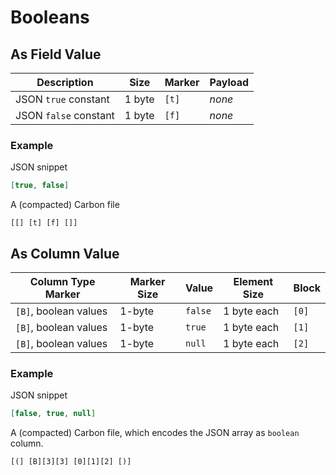 # Booleans

## As Field Value


Description           | Size   | Marker   | Payload 
----------------------|--------|----------|---------
JSON `true` constant  | 1 byte | `[t]`    | *none*  
JSON `false` constant | 1 byte | `[f]`    | *none*  

### Example

JSON snippet
```json
[true, false]
```

A (compacted) Carbon file

```
[[] [t] [f] []]
```

## As Column Value


Column Type Marker      | Marker Size | Value   | Element Size | Block   
------------------------|-------------|---------|--------------|---------
`[B]`, boolean values   | 1-byte      | `false` | 1 byte each  | `[0]`   
`[B]`, boolean values   | 1-byte      | `true`  | 1 byte each  | `[1]`   
`[B]`, boolean values   | 1-byte      | `null`  | 1 byte each  | `[2]`   


### Example

JSON snippet
```json
[false, true, null]
```

A (compacted) Carbon file, which encodes the JSON array as `boolean` column.

```
[(] [B][3][3] [0][1][2] [)]
```